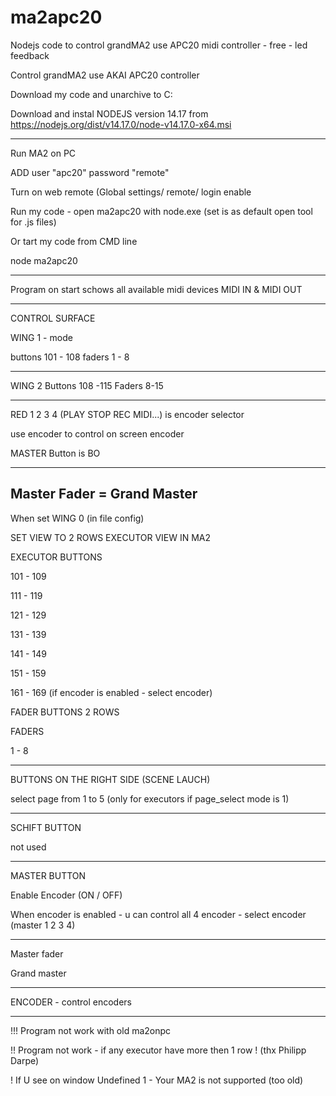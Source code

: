 # ma2apc20
Nodejs code to control grandMA2 use APC20 midi controller - free - led feedback


Control grandMA2 use AKAI APC20 controller



Download my code and unarchive to C:

Download and instal NODEJS version 14.17  from https://nodejs.org/dist/v14.17.0/node-v14.17.0-x64.msi


---------------

Run MA2 on PC

ADD user "apc20" password "remote"

Turn on web remote (Global settings/ remote/ login enable

Run my code - open ma2apc20 with node.exe (set is as default open tool for .js files)



Or tart my code from CMD line

node ma2apc20



--------------------

Program on start schows all available midi devices MIDI IN & MIDI OUT

--------------------

CONTROL SURFACE


WING 1 - mode

buttons 101 - 108
faders 1 - 8

-------

WING 2
Buttons 108 -115
Faders 8-15

----

RED 1 2 3 4 (PLAY STOP REC MIDI...) is encoder selector

use encoder to control on screen encoder

MASTER Button is BO

------------

Master Fader = Grand Master
---------------------------


When set WING 0 (in file config)

SET VIEW TO 2 ROWS EXECUTOR VIEW IN MA2


EXECUTOR BUTTONS

101 - 109

111 - 119

121 - 129

131 - 139

141 - 149

151 - 159

161 - 169 (if encoder is enabled - select encoder)



FADER BUTTONS 2 ROWS

FADERS

1 - 8


--------------

BUTTONS ON THE RIGHT SIDE (SCENE LAUCH)

select page from 1 to 5 (only for executors if page_select mode is 1)

--------------

SCHIFT BUTTON

not used

--------------

MASTER BUTTON

Enable Encoder (ON / OFF)

When encoder is enabled - u can control all 4 encoder - select encoder (master 1 2 3 4)


-------------



Master fader 

Grand master


--------------

ENCODER - control encoders

-----------------

!!! Program not work with old ma2onpc

!! Program not work - if any executor have more then 1 row ! (thx Philipp Darpe)

! If U see on window Undefined 1 - Your MA2 is not supported (too old)
